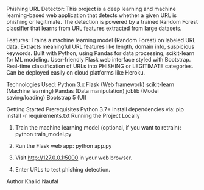 Phishing URL Detector:
This project is a deep learning and machine learning-based web application that detects whether a given URL is phishing or legitimate. The detection is powered by a trained Random Forest classifier that learns from URL features extracted from large datasets.

Features:
Trains a machine learning model (Random Forest) on labeled URL data.
Extracts meaningful URL features like length, domain info, suspicious keywords.
Built with Python, using Pandas for data processing, scikit-learn for ML modeling.
User-friendly Flask web interface styled with Bootstrap.
Real-time classification of URLs into PHISHING or LEGITIMATE categories.
Can be deployed easily on cloud platforms like Heroku.

Technologies Used:
Python 3.x
Flask (Web framework)
scikit-learn (Machine learning)
Pandas (Data manipulation)
joblib (Model saving/loading)
Bootstrap 5 (UI)

Getting Started
Prerequisites
Python 3.7+
Install dependencies via:
pip install -r requirements.txt
Running the Project Locally

1. Train the machine learning model (optional, if you want to retrain):
python train_model.py

2. Run the Flask web app:
python app.py

3. Visit http://127.0.0.1:5000 in your web browser.

4. Enter URLs to test phishing detection.

Author
Khalid Naufal
